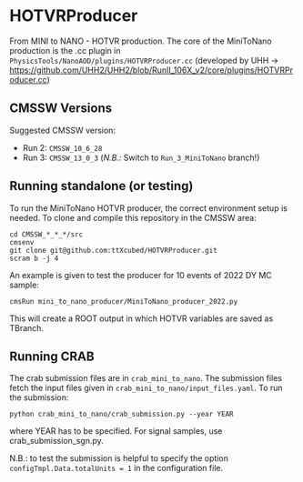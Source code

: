 # HOTVRProducer
From MINI to NANO - HOTVR production.
The core of the MiniToNano production is the .cc plugin in `PhysicsTools/NanoAOD/plugins/HOTVRProducer.cc` (developed by UHH -> https://github.com/UHH2/UHH2/blob/RunII_106X_v2/core/plugins/HOTVRProducer.cc)

## CMSSW Versions
Suggested CMSSW version:
* Run 2: `CMSSW_10_6_28`
* Run 3: `CMSSW_13_0_3` (*N.B.:* Switch to `Run_3_MiniToNano` branch!)

## Running standalone (or testing)
To run the MiniToNano HOTVR producer, the correct environment setup is needed. To clone and compile this repository in the CMSSW area:
```
cd CMSSW_*_*_*/src
cmsenv
git clone git@github.com:ttXcubed/HOTVRProducer.git
scram b -j 4
```
An example is given to test the producer for 10 events of 2022 DY MC sample:
```
cmsRun mini_to_nano_producer/MiniToNano_producer_2022.py
```
This will create a ROOT output in which HOTVR variables are saved as TBranch. 


## Running CRAB 
The crab submission files are in `crab_mini_to_nano`. The submission files fetch the input files given in `crab_mini_to_nano/input_files.yaml`.
To run the submission:

```
python crab_mini_to_nano/crab_submission.py --year YEAR
```
where YEAR has to be specified. 
For signal samples, use crab_submission_sgn.py. 

N.B.: to test the submission is helpful to specify the option `configTmpl.Data.totalUnits = 1` in the configuration file.
